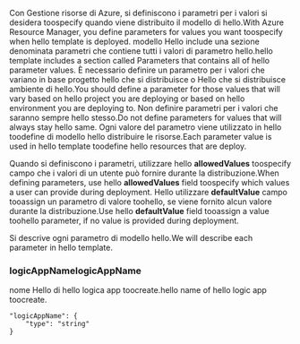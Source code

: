 <span data-ttu-id="659b7-101">Con Gestione risorse di Azure, si definiscono i parametri per i valori si desidera toospecify quando viene distribuito il modello di hello.</span><span class="sxs-lookup"><span data-stu-id="659b7-101">With Azure Resource Manager, you define parameters for values you want toospecify when hello template is deployed.</span></span> <span data-ttu-id="659b7-102">modello Hello include una sezione denominata parametri che contiene tutti i valori di parametro hello.</span><span class="sxs-lookup"><span data-stu-id="659b7-102">hello template includes a section called Parameters that contains all of hello parameter values.</span></span>
<span data-ttu-id="659b7-103">È necessario definire un parametro per i valori che variano in base progetto hello che si distribuisce o Hello che si distribuisce ambiente di hello.</span><span class="sxs-lookup"><span data-stu-id="659b7-103">You should define a parameter for those values that will vary based on hello project you are deploying or based on hello environment you are deploying to.</span></span> <span data-ttu-id="659b7-104">Non definire parametri per i valori che saranno sempre hello stesso.</span><span class="sxs-lookup"><span data-stu-id="659b7-104">Do not define parameters for values that will always stay hello same.</span></span> <span data-ttu-id="659b7-105">Ogni valore del parametro viene utilizzato in hello toodefine di modello hello distribuire le risorse.</span><span class="sxs-lookup"><span data-stu-id="659b7-105">Each parameter value is used in hello template toodefine hello resources that are deploy.</span></span> 

<span data-ttu-id="659b7-106">Quando si definiscono i parametri, utilizzare hello **allowedValues** toospecify campo che i valori di un utente può fornire durante la distribuzione.</span><span class="sxs-lookup"><span data-stu-id="659b7-106">When defining parameters, use hello **allowedValues** field toospecify which values a user can provide during deployment.</span></span> <span data-ttu-id="659b7-107">Hello utilizzare **defaultValue** campo tooassign un parametro di valore toohello, se viene fornito alcun valore durante la distribuzione.</span><span class="sxs-lookup"><span data-stu-id="659b7-107">Use hello **defaultValue** field tooassign a value toohello parameter, if no value is provided during deployment.</span></span>

<span data-ttu-id="659b7-108">Si descrive ogni parametro di modello hello.</span><span class="sxs-lookup"><span data-stu-id="659b7-108">We will describe each parameter in hello template.</span></span>

### <a name="logicappname"></a><span data-ttu-id="659b7-109">logicAppName</span><span class="sxs-lookup"><span data-stu-id="659b7-109">logicAppName</span></span>
<span data-ttu-id="659b7-110">nome Hello di hello logica app toocreate.</span><span class="sxs-lookup"><span data-stu-id="659b7-110">hello name of hello logic app toocreate.</span></span>

    "logicAppName": {
        "type": "string"
    }